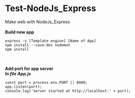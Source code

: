 # Test-NodeJs_Express
Make web with NodeJs_Express
<br><br>
**Build new app**
<br>
```
express -v [Template engine] [Name of App] 
npm install --save-dev nodemon
npm install
```
<br><br>
**Add port for app server**
<br>
**_In file App.js_**
<br>
```
const port = process.env.PORT || 8080;
app.listen(port);
console.log('Server started at http://localhost:' + port);
```